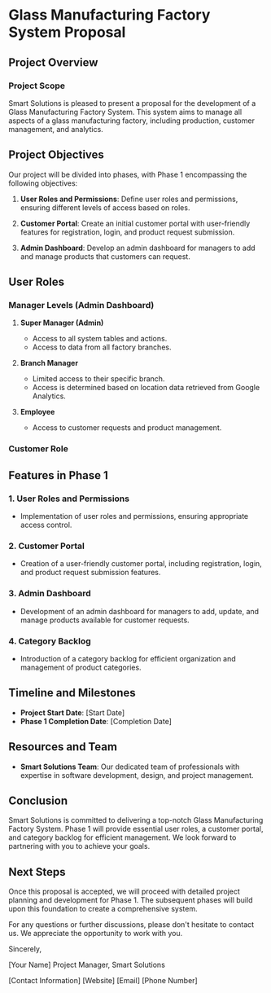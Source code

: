 # Glass Manufacturing Factory System Proposal

## Project Overview

### Project Scope
Smart Solutions is pleased to present a proposal for the development of a Glass Manufacturing Factory System. This system aims to manage all aspects of a glass manufacturing factory, including production, customer management, and analytics.

## Project Objectives

Our project will be divided into phases, with Phase 1 encompassing the following objectives:

1. **User Roles and Permissions**: Define user roles and permissions, ensuring different levels of access based on roles.

2. **Customer Portal**: Create an initial customer portal with user-friendly features for registration, login, and product request submission.

3. **Admin Dashboard**: Develop an admin dashboard for managers to add and manage products that customers can request.

## User Roles

### Manager Levels (Admin Dashboard)
1. **Super Manager (Admin)**
   - Access to all system tables and actions.
   - Access to data from all factory branches.

2. **Branch Manager**
   - Limited access to their specific branch.
   - Access is determined based on location data retrieved from Google Analytics.

3. **Employee**
   - Access to customer requests and product management.

### Customer Role

## Features in Phase 1

### 1. User Roles and Permissions
- Implementation of user roles and permissions, ensuring appropriate access control.

### 2. Customer Portal
- Creation of a user-friendly customer portal, including registration, login, and product request submission features.

### 3. Admin Dashboard
- Development of an admin dashboard for managers to add, update, and manage products available for customer requests.

### 4. Category Backlog
- Introduction of a category backlog for efficient organization and management of product categories.

## Timeline and Milestones

- **Project Start Date**: [Start Date]
- **Phase 1 Completion Date**: [Completion Date]

## Resources and Team

- **Smart Solutions Team**: Our dedicated team of professionals with expertise in software development, design, and project management.

## Conclusion

Smart Solutions is committed to delivering a top-notch Glass Manufacturing Factory System. Phase 1 will provide essential user roles, a customer portal, and category backlog for efficient management. We look forward to partnering with you to achieve your goals.

## Next Steps

Once this proposal is accepted, we will proceed with detailed project planning and development for Phase 1. The subsequent phases will build upon this foundation to create a comprehensive system.

For any questions or further discussions, please don't hesitate to contact us. We appreciate the opportunity to work with you.

Sincerely,

[Your Name]
Project Manager, Smart Solutions

[Contact Information]
[Website]
[Email]
[Phone Number]
